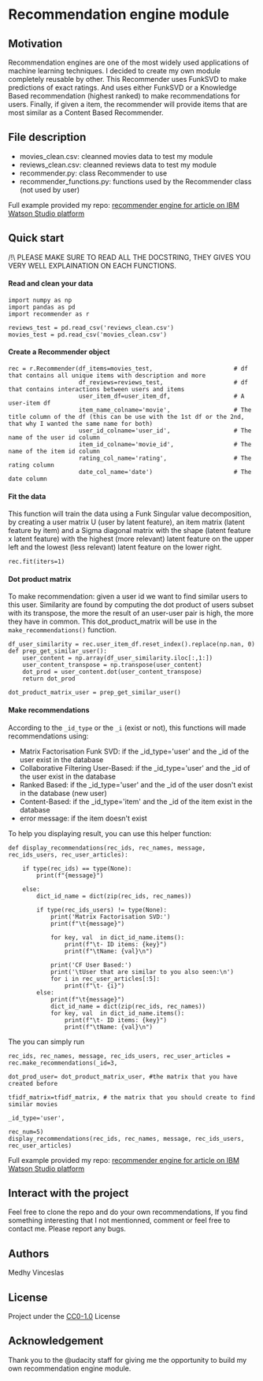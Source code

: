 
# Recommendation engine module

## Motivation
Recommendation engines are one of the most widely used applications of machine learning techniques. I decided to create my own module completely reusable by other.
This Recommender uses FunkSVD to make predictions of exact ratings. And uses either FunkSVD or a Knowledge Based recommendation (highest ranked) to make recommendations for users.  Finally, if given a item,
the recommender will provide items that are most similar as a Content Based Recommender.

## File description
- movies_clean.csv: cleanned movies data to test my module
- reviews_clean.csv: cleanned reviews data to test my module
- recommender.py: class Recommender to use
- recommender_functions.py: functions used by the Recommender class (not used by user)

Full example provided my repo: <a href='https://github.com/Mdhvince/Recommendation_IBM_article/blob/master/rec_eng_ibm.ipynb'>recommender engine for article on IBM Watson Studio platform</a>

## Quick start

/!\ PLEASE MAKE SURE TO READ ALL THE DOCSTRING, THEY GIVES YOU VERY WELL EXPLAINATION ON EACH FUNCTIONS.

#### Read and clean your data
```
import numpy as np
import pandas as pd
import recommender as r

reviews_test = pd.read_csv('reviews_clean.csv')
movies_test = pd.read_csv('movies_clean.csv')
```
#### Create a Recommender object
```
rec = r.Recommender(df_items=movies_test,                       # df that contains all unique items with description and more
                    df_reviews=reviews_test,                    # df that contains interactions between users and items
                    user_item_df=user_item_df,                  # A user-item df
                    item_name_colname='movie',                  # The title column of the df (this can be use with the 1st df or the 2nd, that why I wanted the same name for both)
                    user_id_colname='user_id',                  # The name of the user id column
                    item_id_colname='movie_id',                 # The name of the item id column
                    rating_col_name='rating',                   # The rating column
                    date_col_name='date')                       # The date column
```
#### Fit the data
This function will train the data using a Funk Singular value decomposition, by creating a user matrix U (user by latent feature), an item matrix (latent feature by item) and a Sigma diagonal matrix with the shape (latent feature x latent feature) with the highest (more relevant) latent feature on the upper left and the lowest (less relevant) latent feature on the lower right.
```
rec.fit(iters=1)
```

#### Dot product matrix

To make recommendation: given a user id we want to find similar users to this user. Similarity are found by computing the dot product of users subset with its transpose, the more the result of an user-user pair is high, the more they have in common.
This dot_product_matrix will be use in the `make_recommendations()` function.
```
df_user_similarity = rec.user_item_df.reset_index().replace(np.nan, 0)
def prep_get_similar_user():
    user_content = np.array(df_user_similarity.iloc[:,1:])
    user_content_transpose = np.transpose(user_content)
    dot_prod = user_content.dot(user_content_transpose)
    return dot_prod

dot_product_matrix_user = prep_get_similar_user()
```


#### Make recommendations
According to the `_id_type` or the `_i` (exist or not), this functions will made recommendations using:
- Matrix Factorisation Funk SVD: if the _id_type='user' and the _id of the user exist in the database
- Collaborative Filtering User-Based: if the _id_type='user' and the _id of the user exist in the database
- Ranked Based: if the _id_type='user' and the _id of the user dosn't exist in the database (new user)
- Content-Based: if the _id_type='item' and the _id of the item exist in the database
- error message: if the item doesn't exist

To help you displaying result, you can use this helper function:
```
def display_recommendations(rec_ids, rec_names, message, rec_ids_users, rec_user_articles):
    
    if type(rec_ids) == type(None):
        print(f"{message}")
    
    else:
        dict_id_name = dict(zip(rec_ids, rec_names))
        
        if type(rec_ids_users) != type(None):
            print('Matrix Factorisation SVD:')
            print(f"\t{message}")
            
            for key, val  in dict_id_name.items():
                print(f"\t- ID items: {key}")
                print(f"\tName: {val}\n")

            print('CF User Based:')
            print('\tUser that are similar to you also seen:\n')
            for i in rec_user_articles[:5]:
                print(f"\t- {i}")
        else:
            print(f"\t{message}")
            dict_id_name = dict(zip(rec_ids, rec_names))
            for key, val  in dict_id_name.items():
                print(f"\t- ID items: {key}")
                print(f"\tName: {val}\n")
```
The you can simply run
```
rec_ids, rec_names, message, rec_ids_users, rec_user_articles = rec.make_recommendations(_id=3,
                                                                                         dot_prod_user= dot_product_matrix_user, #the matrix that you have created before
                                                                                         tfidf_matrix=tfidf_matrix, # the matrix that you should create to find similar movies
                                                                                         _id_type='user',
                                                                                         rec_num=5)
display_recommendations(rec_ids, rec_names, message, rec_ids_users, rec_user_articles)
```

Full example provided my repo: <a href='https://github.com/Mdhvince/Recommendation_IBM_article/blob/master/rec_eng_ibm.ipynb'>recommender engine for article on IBM Watson Studio platform</a>


## Interact with the project
Feel free to clone the repo and do your own recommendations, If you find something interesting that I not mentionned, comment or feel free to contact me.
Please report any bugs.

## Authors
Medhy Vinceslas

## License
Project under the <a href='https://choosealicense.com/licenses/cc0-1.0/'>CC0-1.0</a> License

## Acknowledgement
Thank you to the @udacity staff for giving me the opportunity to build my own recommendation engine module.



```python

```
